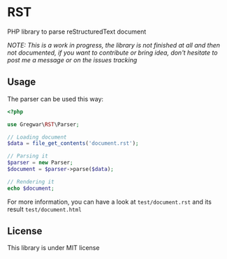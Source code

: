 RST
===

PHP library to parse reStructuredText document

*NOTE: This is a work in progress, the library is not finished at all and then
not documented, if you want to contribute or bring idea, don't hesitate to post
me a message or on the issues tracking*

Usage
-----

The parser can be used this way:

```php
<?php

use Gregwar\RST\Parser;

// Loading document
$data = file_get_contents('document.rst');

// Parsing it
$parser = new Parser;
$document = $parser->parse($data);

// Rendering it
echo $document;
```

For more information, you can have a look at `test/document.rst` and its result
`test/document.html`

License
-------

This library is under MIT license
